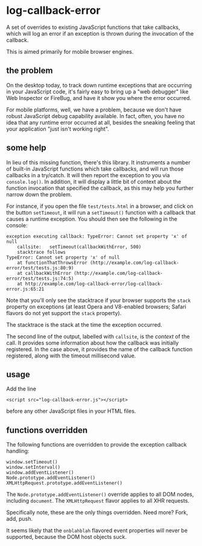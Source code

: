 log-callback-error
==================

A set of overrides to existing JavaScript functions that take callbacks,
which will log an error if an exception is thrown during the invocation of
the callback.

This is aimed primarily for mobile browser engines.

the problem
-----------

On the desktop today, to track down runtime exceptions that are occurring in
your JavaScript code, it's fairly easy to bring up a "web debugger" like Web
Inspector or FireBug, and have it show you where the error occurred.

For mobile platforms, well, we have a problem, because we don't have robust
JavaScript debug capability available.  In fact, often, you have no idea that
any runtime error occurred at all, besides the sneaking feeling that your
application "just isn't working right".

some help
---------

In lieu of this missing function, there's this library.  It instruments a
number of built-in JavaScript functions which take callbacks, and will run
those callbacks in a try/catch.  It will then report the exception to you via
`console.log()`.  In addition, it will display a little bit of context about
the function invocation that specified the callback, as this may help you
further narrow down the problem.

For instance, if you open the file `test/tests.html` in a browser, and
click on the button `setTimeout`, it will run a `setTimeout()` function with a
callback that causes a runtime exception.  You should then see the following
in the console:

    exception executing callback: TypeError: Cannot set property 'x' of null
        callsite:   setTimeout(callbackWithError, 500)
        stacktrace follows
    TypeError: Cannot set property 'x' of null
        at functionThatThrowsError (http://example.com/log-callback-error/test/tests.js:80:9)
        at callbackWithError (http://example.com/log-callback-error/test/tests.js:74:5)
        at http://example.com/log-callback-error/log-callback-error.js:65:21

Note that you'll only see the stacktrace if your browser supports the `stack`
property on exceptions (at least Opera and V8-enabled browsers; Safari flavors
do not yet support the `stack` property).

The stacktrace is the stack at the time the exception occurred.

The second line of the output, labelled with `callsite`,
is the *context* of the call.  It provides
some information about how the callback was initially registered.  In the case
above, it provides the name of the callback function registered, along with
the timeout millisecond value.

usage
-----

Add the line

    <script src="log-callback-error.js"></script>

before any other JavaScript files in your HTML files.

functions overridden
--------------------

The following functions are overridden to provide the exception callback
handling:

    window.setTimeout()
    window.setInterval()
    window.addEventListener()
    Node.prototype.addEventListener()
    XMLHttpRequest.prototype.addEventListener()

The `Node.prototype.addEventListener()` override applies to all DOM nodes,
including `document`.  The `XMLHttpRequest` flavor applies to all XHR
requests.

Specifically note, these are the only things overridden.  Need more?  Fork,
add, push.

It seems likely that the `onblahblah` flavored event properties will never
be supported, because the DOM host objects suck.

